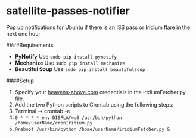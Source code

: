 satellite-passes-notifier
=========================

Pop up notifications for Ubuntu if there is an ISS pass or Iridium flare in the next one hour

####Requirements

* **PyNotify** Use `sudo pip install pynotify`
* **Mechanize** Use `sudo pip install mechanize`
* **Beautiful Soup** Use `sudo pip install beautifulsoup`

####Setup

1. Specify your [heavens-above.com](http://www.heavens-above.com) credentials in the iridiumFetcher.py file.
2. Add the two Python scripts to Crontab using the following steps:
  1. Terminal -> crontab -e
  2. `0 * * * * env DISPLAY=:0 /usr/bin/python /home/userName/cronIridium.py`
  3. `@reboot /usr/bin/python /home/userName/iridiumFetcher.py &`




